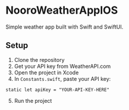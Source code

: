 # NooroWeatherAppIOS
Simple weather app built with Swift and SwiftUI.

## Setup

1. Clone the repository
2. Get your API key from WeatherAPI.com
3. Open the project in Xcode
4. In `Constants.swift`, paste your API key:

```static let apiKey = "YOUR-API-KEY-HERE"```

5. Run the project
